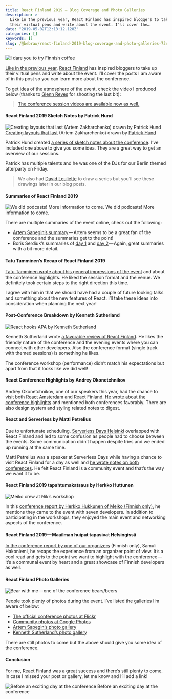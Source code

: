 ```yaml
---
title: React Finland 2019 — Blog Coverage and Photo Galleries
description: >-
  Like in the previous year, React Finland has inspired bloggers to take up
  their virtual pens and write about the event. I’ll cover the…
date: "2019-05-02T12:13:12.128Z"
categories: []
keywords: []
slug: /@bebraw/react-finland-2019-blog-coverage-and-photo-galleries-73ebbbf47d8d
---
```


![I dare you to try Finnish coffee](img/1__GQl43DfLpSgJpQ0GTxS__CQ.jpeg)

[Like in the previous year](/blog/react-finland-2018---blog-coverage-e65bcece8946/), [React Finland](https://react-finland.fi) has inspired bloggers to take up their virtual pens and write about the event. I’ll cover the posts I am aware of in this post so you can learn more about the conference.

To get idea of the atmosphere of the event, check the video I produced below (thanks to [Glenn Reyes](https://twitter.com/glnnrys) for shooting the last bit):

> [The conference session videos are available now as well.](https://www.youtube.com/watch?v=IqbOPkCwxlw&list=PL-a9lBflNu2oW1lU7fUvW0oAnbj-mxk2a)

#### React Finland 2019 Sketch Notes by Patrick Hund

![[Creating layouts that last](https://www.youtube.com/watch?v=_HrXUB97xQs&list=PL-a9lBflNu2oW1lU7fUvW0oAnbj-mxk2a&index=20) (Artem Zakharchenko) drawn by [Patrick Hund](https://twitter.com/wiekatz)](img/1__qhIflNjfRC3jqUkDLPoN1w.png)
[Creating layouts that last](https://www.youtube.com/watch?v=_HrXUB97xQs&list=PL-a9lBflNu2oW1lU7fUvW0oAnbj-mxk2a&index=20) (Artem Zakharchenko) drawn by [Patrick Hund](https://twitter.com/wiekatz)

Patrick Hund created [a series of sketch notes about the conference](https://ebaytech.berlin/react-finland-2019-sketch-notes-64316793809e). I’ve included one above to give you some idea. They are a great way to get an overview of our sessions.

Patrick has multiple talents and he was one of the DJs for our Berlin themed afterparty on Friday.

> We also had [David Leuliette](https://twitter.com/flexbox_) to draw a series but you’ll see these drawings later in our blog posts.

#### Summaries of React Finland 2019

![We did podcasts! More information to come.](img/1__YHeZL3ZmxWCkSSLyiM4fLg.jpeg)
We did podcasts! More information to come.

There are multiple summaries of the event online, check out the following:

- [Artem Sapegin’s summary](https://blog.sapegin.me/all/react-finland-2019/) — Artem seems to be a great fan of the conference and the summaries get to the point!
- Boris Serdiuk’s summaries of [day 1](https://gist.github.com/just-boris/c5489afd181bb0bbd2501cfbbe9f56b7) and [day 2](https://gist.github.com/just-boris/2080a0595464c1554ea8b03005984f09) — Again, great summaries with a bit more detail.

#### Tatu Tamminen’s Recap of React Finland 2019

[Tatu Tamminen wrote about his general impressions of the event](https://www.triplet.fi/blog/react-finland-2019-recap/) and about the conference highlights. He liked the session format and the venue. We definitely took certain steps to the right direction this time.

I agree with him in that we should have had a couple of future looking talks and something about the new features of React. I’ll take these ideas into consideration when planning the next year!

#### Post-Conference Breakdown by Kenneth Sutherland

![React hooks APA by Kenneth Sutherland](img/1__8iL0G5xC2QRlzRBJraCFLg.jpeg)

Kenneth Sutherland wrote [a favorable review of React Finland](http://www.kennethsutherland.com/off-topic/react-finland-post-conference-breakdown/). He likes the friendly nature of the conference and the evening events where you can connect with other developers. Also the conference format (single track with themed sessions) is something he likes.

The conference workshop (performance) didn’t match his expectations but apart from that it looks like we did well!

#### React Conference Highlights by Andrey Okonetchnikov

Andrey Okonetchnikov, one of our speakers this year, had the chance to visit both [React Amsterdam](https://react.amsterdam) and React Finland. [He wrote about the conference highlights](https://medium.com/@okonetchnikov/2019-react-conferences-highlights-dbf084769682) and mentioned both conferences favorably. There are also design system and styling related notes to digest.

#### React and Serverless by Matti Petrelius

Due to unfortunate scheduling, [Serverless Days Helsinki](https://helsinki.serverlessdays.io) overlapped with React Finland and led to some confusion as people had to choose between the events. Some communication didn’t happen despite tries and we ended up running at the same time.

Matti Petrelius was a speaker at Serverless Days while having a chance to visit React Finland for a day as well and [he wrote notes on both conferences](https://lesscodeismore.dev/react-and-serverless/). He felt React Finland is a community event and that’s the way we want it to be.

#### React Finland 2019 tapahtumakatsaus by Herkko Huttunen

![Meiko crew at Nik’s workshop](img/1__7YX1BmzKa__e__rTJAcn3S3g.jpeg)

In this [conference report by Herkko Hukkunen of Meiko (Finnish only)](https://meiko.fi/blogi/react-finland-2019-tapahtumakatsaus), he mentions they came to the event with seven developers. In addition to participating in the workshops, they enjoyed the main event and networking aspects of the conference.

#### React Finland 2019 — Maailman huiput tapasivat Helsingissä

[In the conference report by one of our organizers](https://www.punosmobile.com/blog/react-finland-2019-maailman-huiput-tapasivat-helsingissa/) (Finnish only), Samuli Hakoniemi, he recaps the experience from an organizer point of view. It’s a cool read and gets to the point we want to highlight with the conference — it’s a communal event by heart and a great showcase of Finnish developers as well.

#### React Finland Photo Galleries

![Bear with me — one of the conference bears/beers](img/1__0kjyBJoc3OeU__XwvjpdVjw.jpeg)

People took plenty of photos during the event. I’ve listed the galleries I’m aware of below:

- [The official conference photos at Flickr](https://www.flickr.com/photos/react-finland/sets/72157680132693308)
- [Community photos at Google Photos](https://photos.app.goo.gl/4tJskvEd1haKyBX1A)
- [Artem Sapegin’s photo gallery](https://photos.google.com/share/AF1QipMS_0I7KwhWK4QPIVK-_0djKkMQMMb63Db187j8dVYpbk8VYLAf3R1ottnUtG_wWw?key=Uzh6TGZnc19lRUdjTkM2emRmRnBJRTlUMXlBOHN3)
- [Kenneth Sutherland’s photo gallery](https://www.flickr.com/photos/_delp_/albums/72157706773305931)

There are still photos to come but the above should give you some idea of the conference.

#### Conclusion

For me, React Finland was a great success and there’s still plenty to come. In case I missed your post or gallery, let me know and I’ll add a link!

![Before an exciting day at the conference](img/1__OwPQ3KLOmJgqrS75FAvPow.jpeg)
Before an exciting day at the conference
